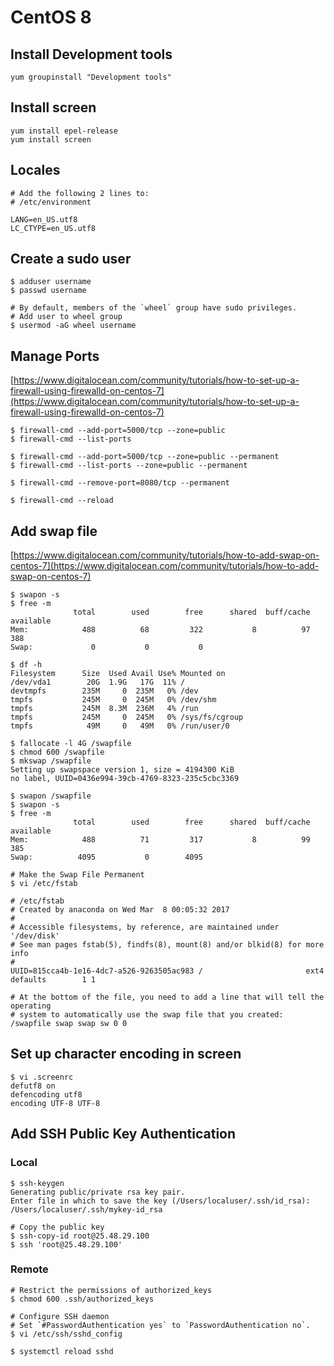# CentOS 8

## Install Development tools

```
yum groupinstall "Development tools" 
```

## Install screen

```console
yum install epel-release
yum install screen
```

## Locales

```console
# Add the following 2 lines to:
# /etc/environment

LANG=en_US.utf8
LC_CTYPE=en_US.utf8
```

## Create a sudo user

```console
$ adduser username
$ passwd username

# By default, members of the `wheel` group have sudo privileges.
# Add user to wheel group
$ usermod -aG wheel username
```

## Manage Ports

[https://www.digitalocean.com/community/tutorials/how-to-set-up-a-firewall-using-firewalld-on-centos-7](https://www.digitalocean.com/community/tutorials/how-to-set-up-a-firewall-using-firewalld-on-centos-7)

```console
$ firewall-cmd --add-port=5000/tcp --zone=public 
$ firewall-cmd --list-ports

$ firewall-cmd --add-port=5000/tcp --zone=public --permanent
$ firewall-cmd --list-ports --zone=public --permanent

$ firewall-cmd --remove-port=8080/tcp --permanent

$ firewall-cmd --reload
```

## Add swap file

[https://www.digitalocean.com/community/tutorials/how-to-add-swap-on-centos-7](https://www.digitalocean.com/community/tutorials/how-to-add-swap-on-centos-7)

```console
$ swapon -s
$ free -m
              total        used        free      shared  buff/cache   available
Mem:            488          68         322           8          97         388
Swap:             0           0           0

$ df -h
Filesystem      Size  Used Avail Use% Mounted on
/dev/vda1        20G  1.9G   17G  11% /
devtmpfs        235M     0  235M   0% /dev
tmpfs           245M     0  245M   0% /dev/shm
tmpfs           245M  8.3M  236M   4% /run
tmpfs           245M     0  245M   0% /sys/fs/cgroup
tmpfs            49M     0   49M   0% /run/user/0

$ fallocate -l 4G /swapfile
$ chmod 600 /swapfile
$ mkswap /swapfile
Setting up swapspace version 1, size = 4194300 KiB
no label, UUID=0436e994-39cb-4769-8323-235c5cbc3369

$ swapon /swapfile
$ swapon -s
$ free -m
              total        used        free      shared  buff/cache   available
Mem:            488          71         317           8          99         385
Swap:          4095           0        4095

# Make the Swap File Permanent
$ vi /etc/fstab

# /etc/fstab
# Created by anaconda on Wed Mar  8 00:05:32 2017
#
# Accessible filesystems, by reference, are maintained under '/dev/disk'
# See man pages fstab(5), findfs(8), mount(8) and/or blkid(8) for more info
#
UUID=815cca4b-1e16-4dc7-a526-9263505ac983 /                       ext4    defaults        1 1

# At the bottom of the file, you need to add a line that will tell the operating
# system to automatically use the swap file that you created:
/swapfile swap swap sw 0 0
```

## Set up character encoding in screen

```console
$ vi .screenrc
defutf8 on
defencoding utf8
encoding UTF-8 UTF-8
```

## Add SSH Public Key Authentication

### Local

```console
$ ssh-keygen
Generating public/private rsa key pair.
Enter file in which to save the key (/Users/localuser/.ssh/id_rsa):
/Users/localuser/.ssh/mykey-id_rsa

# Copy the public key
$ ssh-copy-id root@25.48.29.100
$ ssh 'root@25.48.29.100'
```

### Remote

```console
# Restrict the permissions of authorized_keys
$ chmod 600 .ssh/authorized_keys

# Configure SSH daemon
# Set `#PasswordAuthentication yes` to `PasswordAuthentication no`.
$ vi /etc/ssh/sshd_config

$ systemctl reload sshd
```

